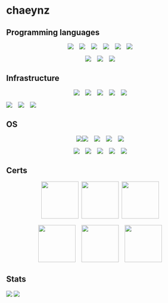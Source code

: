 # chaeynz

## Programming languages

<p align="center">
  <a href="https://www.python.org/" target="_blank"><img src="https://img.shields.io/badge/Python-darkblue?logo=python&logoColor=yellow"></a>&nbsp;&nbsp;&nbsp;
  <a href="https://www.cplusplus.com/" target="_blank"><img src="https://img.shields.io/badge/C++-blue?logo=c%2B%2B"></a>&nbsp;&nbsp;&nbsp;
  <a href="https://docs.microsoft.com/en-us/powershell/" target="_blank"><img src="https://img.shields.io/badge/Powershell-black?logo=powershell&logoColor=blue"></a>&nbsp;&nbsp;&nbsp;
  <a href="https://www.rust-lang.org/" target="_blank"><img src="https://img.shields.io/badge/Rust-orange?logo=rust"></a>&nbsp;&nbsp;&nbsp;
  <a href="#"><img src="https://img.shields.io/badge/X86 Assembly-black"></a>&nbsp;&nbsp;&nbsp;
  <a href="https://www.gnu.org/software/bash/" target="_blank"><img src="https://img.shields.io/badge/Bash-black?logo=gnubash&logoColor=white"></a>
</p>

<p align="center">
  <img src="https://img.shields.io/badge/HTML-black?logo=HTML5&logoColor=red">&nbsp;&nbsp;&nbsp;
  <img src="https://img.shields.io/badge/CSS-black?logo=css3&logoColor=blue">&nbsp;&nbsp;&nbsp;
  <img src="https://img.shields.io/badge/PHP-white?logo=php&logoColor=%237377AD">
</p>

## Infrastructure
<p align="center">
  <a href="https://aws.amazon.com/ec2/" target="_blank"><img src="https://img.shields.io/badge/EC2-white?logo=amazonec2&logoColor=orange"></a>&nbsp;&nbsp;&nbsp;
  <a href="https://aws.amazon.com/route53/" target="_blank"><img src="https://img.shields.io/badge/Route%2053-black?logo=amazonaws&logoColor=orange"></a>&nbsp;&nbsp;&nbsp;
  <a href="https://www.docker.com/" target="_blank"><img src="https://img.shields.io/badge/Docker-white?logo=docker&logoColor=blue"></a>&nbsp;&nbsp;&nbsp;
  <a href="https://docs.microsoft.com/en-us/mem/configmgr/" target="_blank"><img src="https://img.shields.io/badge/Microsoft%20Endpoint%20Configuration%20Manager-black?logo=windows10&logoColor=blue"></a>&nbsp;&nbsp;&nbsp;
  <a href="https://docs.microsoft.com/en-us/windows-server/identity/ad-ds/get-started/virtual-dc/active-directory-domain-services-overview" target="_blank"><img src="https://img.shields.io/badge/Active%20Directory-black?logo=windows10&logoColor=blue"></a>
</p>
<p align="center">
  
  <a href="https://docs.microsoft.com/en-us/virtualization/hyper-v-on-windows/about/" target="_blank"><img src="https://img.shields.io/badge/Hyper%20V-black?logo=windows&logoColor=blue"></a>&nbsp;&nbsp;&nbsp;
  <a href="https://www.vmware.com/products/workstation-pro.html" target="_blank"><img src="https://img.shields.io/badge/VMware%20Workstation-orange?logo=vmware&logoColor=blue"></a>&nbsp;&nbsp;&nbsp;
  <a href="https://www.vmware.com/products/vsphere.html" target="_blank"><img src="https://img.shields.io/badge/ESXi-orange?logo=vmware&logoColor=blue"></a>
</p>

## OS
<p align="center">
  <a href="https://archlinux.org/" target="_blank"><img src="https://img.shields.io/badge/Arch%20Linux-Black?style=flat&logo=archlinux&color=black></a>&nbsp;&nbsp;&nbsp;
  <a href="https://www.debian.org/" target="_blank"><img src="https://img.shields.io/badge/Debian-black?logo=debian&logoColor=red"></a>&nbsp;&nbsp;&nbsp;
  <a href="https://ubuntu.com/" target="_blank"><img src="https://img.shields.io/badge/Ubuntu-black?logo=ubuntu&logoColor=orange"></a>&nbsp;&nbsp;&nbsp;
  <a href="https://alpinelinux.org/" target="_blank"><img src="https://img.shields.io/badge/Alpine-black?logo=alpinelinux&logoColor=blue"></a>&nbsp;&nbsp;&nbsp;
  <a href="https://www.kali.org/" target="_blank"><img src="https://img.shields.io/badge/Kali-black?logo=kalilinux&logoColor=white"></a>
</p>
<p align="center">
  <a href="https://support.microsoft.com/en-us/windows/windows-7-end-of-support-information-ee620653-103c-907a-f916-8c99bf07523f" target="_blank"><img src="https://img.shields.io/badge/Windows%207-gray?logo=windowsxp&logoColor=blue"></a>&nbsp;&nbsp;&nbsp;
  <a href="https://support.microsoft.com/en-us/windows/end-of-support-faq-7fe8b935-3f03-bdc1-2a56-466dd4d494f4" target="_blank"><img src="https://img.shields.io/badge/Windows%208.1-gray?logo=windowsxp&logoColor=blue"></a>&nbsp;&nbsp;&nbsp;
  <a href="https://www.microsoft.com/en-us/windows/windows-10" target="_blank"><img src="https://img.shields.io/badge/Windows%2010-gray?logo=windows10&logoColor=blue"></a>&nbsp;&nbsp;&nbsp;
  <a href="https://www.microsoft.com/en-us/windows/windows-11" target="_blank"><img src="https://img.shields.io/badge/Windows%2011-white?logo=windows11&logoColor=blue"></a>&nbsp;&nbsp;&nbsp;
  <a href="https://www.microsoft.com/en-us/windows-server" target="_blank"><img src="https://img.shields.io/badge/Windows%20Server%202022-black?logo=windows10&logoColor=blue"></a>
</p>

## Certs
<p align="center">
  <a href="https://training.fortinet.com/local/staticpage/view.php?page=nse_1" target="_blank"><img src="https://www.insoftservices.uk/wp-content/uploads/2022/01/NSE1-Certification.png" width="100" height="100"></a>&nbsp;
  <a href="https://training.fortinet.com/local/staticpage/view.php?page=nse_2" target="_blank"><img src="https://www.insoftservices.uk/wp-content/uploads/2022/01/NSE2-Certification.png" width="100" height="100"></a>&nbsp;
  <a href="https://training.fortinet.com/local/staticpage/view.php?page=nse_3" target="_blank"><img src="https://www.insoftservices.uk/wp-content/uploads/2022/01/NSE3-Certification.png" width="100" height="100"></a>
</p>
<p align="center">
  <a href="https://www.cisco.com/c/en/us/training-events/training-certifications/certifications/associate/ccna.html#~about-ccna" target="_blank"><img src="https://fireshark.in/wp-content/uploads/2023/09/1627028105433.png" width="100" height="100"></a>&nbsp;&nbsp;&nbsp;
  <a href="https://learn.microsoft.com/en-us/credentials/certifications/exams/md-100/" target="_blank"><img src="https://images.credly.com/images/69278d25-c54c-46a2-b1f6-836c6b2a260b/exam-md100-600x600.png" width="100" height="100"></a>&nbsp;&nbsp;&nbsp;
  <a href="https://training.fortinet.com/local/staticpage/view.php?page=nse_4" target="_blank"><img src="https://www.insoftservices.uk/wp-content/uploads/2022/01/NSE4-Certification.png" width="100" height="100"></a>
</p>

## Stats
<a>
  <img align="center" src="https://github-readme-stats.vercel.app/api?username=chaeynz&show_icons=true&theme=github_dark_dimmed" />
</a>
<a>
  <img align="center" src="https://github-readme-stats.vercel.app/api/top-langs/?username=chaeynz&layout=compact&show_icons=true&theme=github_dark_dimmed" />
</a>
